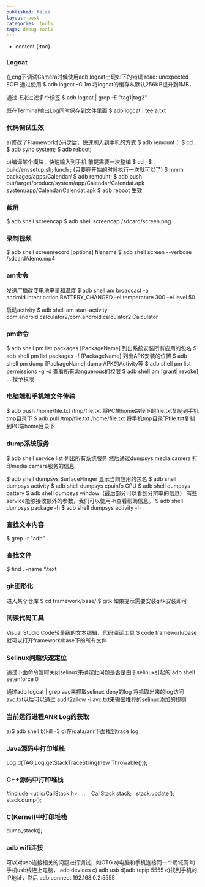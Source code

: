 ```yaml
---
published: false
layout: post
categories: tools
tags: debug tools
---
```

* content
{:toc}

### Logcat

在eng下调试Camera时候使用adb logcat出现如下的错误
read: unexpected EOF!
通过使用
$ adb logcat -G 1m 将logcat的缓存从默认256KB提升到1MB，

通过-E来过滤多个标签
$ adb logcat | grep -E "tag1|tag2"

既在Terminal输出Log同时保存到文件里面
$ adb logcat | tee a.txt

### 代码调试生效
a)修改了Framework代码之后，快速刷入到手机的方式
$ adb remount；
$ cd <ProjectHome>;
$ adb sync system;
$ adb reboot;

b)编译某个模块，快速输入到手机
前提需要一次整编
$ cd <ProjectHome>;
$ . build/envsetup.sh; lunch <ProjectName>; (只要在开始的时候执行一次就可以了)
$ mmm packages/apps/Calendar/
$ adb remount;
$ adb push out/target/producr/<ProjactName>system/app/Calendar/Calendat.apk system/app/Calendar/Calendat.apk
$ adb reboot 生效

### 截屏
$ adb shell screencap <filename>
$ adb shell screencap /sdcard/screen.png

### 录制视频
$ adb shell screenrecord [options] filename
$ adb shell screen --verbose /sdcard/demo.mp4

### am命令
发送广播改变电池电量和温度
$ adb shell am broadcast -a android.intent.action.BATTERY_CHANGED –ei temperature 300 –ei level 50 

启动activity
$ adb shell am start-activity com.android.calculator2/com.android.calculator2.Calculator

### pm命令
$ adb shell pm list packages [PackageName] 列出系统安装所有应用的包名
$ adb shell pm list packages -f [PackageName] 列出APK安装的位置
$ adb shell pm dump [PackageName] dump APK的Activity等
$ adb shell pm list permissions -g -d  查看所有danguerous的权限
$ adb shell pm [grant| revoke] <permission-name> ... 授予权限

### 电脑端和手机端文件传输
$ adb push /home/file.txt /tmp/file.txt 将PC端home路径下的file.txt复制到手机tmp目录下
$ adb pull /tmp/file.txt /home/file.txt 将手机tmp目录下file.txt复制到PC端home目录下


### dump系统服务
$ adb shell service list 列出所有系统服务
然后通过dumpsys media.camera 打印media.camera服务的信息

$ adb shell dumpsys SurfaceFlinger 显示当前应用的包名
$ adb shell dumpsys activity
$ adb shell dumpsys cpuinfo CPU
$ adb shell dumpsys battery 
$ adb shell dumpsys window（最后部分可以看到分辨率的信息）
有些service能够接收额外的参数，我们可以使用-h查看帮助信息。
$ adb shell dumpsys package -h
$ adb shell dumpsys activity -h

### 查找文本内容
$ grep -r "adb" .

### 查找文件
$ find . -name *.text

### git图形化
进入某个仓库
$ cd framework/base/
$ gitk
如果提示需要安装gitk安装即可

### 阅读代码工具
Visual Studio Code轻量级的文本编辑、代码阅读工具
$ code framework/base 就可以打开framework/base下的所有文件

### Selinux问题快速定位
通过下面命令暂时关闭selinux来确定此问题是否是由于selinux引起的
adb shell setenforce 0

通过adb logcat | grep avc来抓取selinux deny的log
将抓取出来的log访问avc.txt以后可以通过
audit2allow -i avc.txt来输出推荐的selinux添加的规则

### 当前运行进程ANR Log的获取
a)$ adb shell
b)kill -3 <Pid>
c)在/data/anr下面找到trace log
  
### Java源码中打印堆栈
Log.d(TAG,Log.getStackTraceString(new Throwable()));

### C++源码中打印堆栈
#include <utils/CallStack.h>  
 ...  
 CallStack stack;  
 stack.update();  
 stack.dump();   

### C(Kernel)中打印堆栈
dump_stack();

### adb wifi连接
可以对usb连接相关的问题进行调试，如OTG
a)电脑和手机连接同一个局域网
b)手机usb线连上电脑， adb devices
c) adb usb
d)adb  tcpip 5555
e)找到手机的IP地址，然后 adb connect 192.168.0.2:5555
